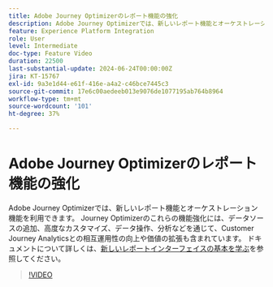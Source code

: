 ```yaml
---
title: Adobe Journey Optimizerのレポート機能の強化
description: Adobe Journey Optimizerでは、新しいレポート機能とオーケストレーション機能を利用できます。 Journey Optimizer のこれらの機能強化には、追加のデータソース、高度なカスタマイズ、データ操作、分析などを通じて、Customer Journey Analytics との相互運用性が向上し、価値が拡張されることも含まれます。
feature: Experience Platform Integration
role: User
level: Intermediate
doc-type: Feature Video
duration: 22500
last-substantial-update: 2024-06-24T00:00:00Z
jira: KT-15767
exl-id: 9a3e1d44-e61f-416e-a4a2-c46bce7445c3
source-git-commit: 17e6c00aedeeb013e9076de1077195ab764b8964
workflow-type: tm+mt
source-wordcount: '101'
ht-degree: 37%

---
```


# Adobe Journey Optimizerのレポート機能の強化

Adobe Journey Optimizerでは、新しいレポート機能とオーケストレーション機能を利用できます。 Journey Optimizerのこれらの機能強化には、データソースの追加、高度なカスタマイズ、データ操作、分析などを通じて、Customer Journey Analyticsとの相互運用性の向上や価値の拡張も含まれています。 ドキュメントについて詳しくは、[新しいレポートインターフェイスの基本を学ぶ](https://experienceleague.adobe.com/ja/docs/journey-optimizer/using/channel-report/report-gs-cja)を参照してください。

>[!VIDEO](https://video.tv.adobe.com/v/3443152/?learn=on&captions=jpn)
